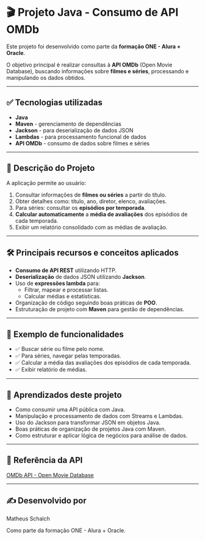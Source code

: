# 🎬 Projeto Java - Consumo de API OMDb

Este projeto foi desenvolvido como parte da **formação ONE - Alura + Oracle**.

O objetivo principal é realizar consultas à **API OMDb** (Open Movie Database), buscando informações sobre **filmes e séries**, processando e manipulando os dados obtidos.

---

## ✅ Tecnologias utilizadas

- **Java**
- **Maven** - gerenciamento de dependências
- **Jackson** - para deserialização de dados JSON
- **Lambdas** - para processamento funcional de dados
- **API OMDb** - consumo de dados sobre filmes e séries

---

## 🚀 Descrição do Projeto

A aplicação permite ao usuário:

1. Consultar informações de **filmes ou séries** a partir do título.
2. Obter detalhes como: título, ano, diretor, elenco, avaliações.
3. Para séries: consultar os **episódios por temporada**.
4. **Calcular automaticamente** a **média de avaliações** dos episódios de cada temporada.
5. Exibir um relatório consolidado com as médias de avaliação.

---

## 🛠️ Principais recursos e conceitos aplicados

- **Consumo de API REST** utilizando HTTP.
- **Deserialização** de dados JSON utilizando **Jackson**.
- Uso de **expressões lambda** para:
  - Filtrar, mapear e processar listas.
  - Calcular médias e estatísticas.
- Organização de código seguindo boas práticas de **POO**.
- Estruturação de projeto com **Maven** para gestão de dependências.

---

## 📌 Exemplo de funcionalidades

- ✅ Buscar série ou filme pelo nome.
- ✅ Para séries, navegar pelas temporadas.
- ✅ Calcular a média das avaliações dos episódios de cada temporada.
- ✅ Exibir relatório de médias.

---

## 🎯 Aprendizados deste projeto

- Como consumir uma API pública com Java.
- Manipulação e processamento de dados com Streams e Lambdas.
- Uso do Jackson para transformar JSON em objetos Java.
- Boas práticas de organização de projetos Java com Maven.
- Como estruturar e aplicar lógica de negócios para análise de dados.

---
## 🔗 Referência da API
[OMDb API - Open Movie Database](https://www.omdbapi.com/)

---

## ✍️ Desenvolvido por
Matheus Schalch

Como parte da formação ONE - Alura + Oracle.
